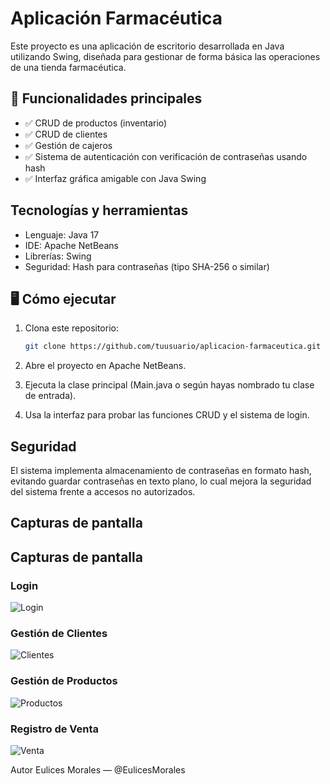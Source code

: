 # Aplicación Farmacéutica

Este proyecto es una aplicación de escritorio desarrollada en Java utilizando Swing, diseñada para gestionar de forma básica las operaciones de una tienda farmacéutica.

## 🧾 Funcionalidades principales

- ✅ CRUD de productos (inventario)
- ✅ CRUD de clientes
- ✅ Gestión de cajeros
- ✅ Sistema de autenticación con verificación de contraseñas usando hash
- ✅ Interfaz gráfica amigable con Java Swing

## Tecnologías y herramientas

- Lenguaje: Java 17
- IDE: Apache NetBeans
- Librerías: Swing
- Seguridad: Hash para contraseñas (tipo SHA-256 o similar)

## 🖥️ Cómo ejecutar

1. Clona este repositorio:
   ```bash
   git clone https://github.com/tuusuario/aplicacion-farmaceutica.git
2. Abre el proyecto en Apache NetBeans.

3. Ejecuta la clase principal (Main.java o según hayas nombrado tu clase de entrada).

4. Usa la interfaz para probar las funciones CRUD y el sistema de login.

## Seguridad
El sistema implementa almacenamiento de contraseñas en formato hash, evitando guardar contraseñas 
en texto plano, lo cual mejora la seguridad del sistema frente a accesos no autorizados.

## Capturas de pantalla
## Capturas de pantalla

### Login
![Login](src/screen/Login.jpeg)

### Gestión de Clientes
![Clientes](src/screen/clientes.jpeg)

### Gestión de Productos
![Productos](src/screen/productos.jpeg)

### Registro de Venta
![Venta](src/screen/venta.jpeg)


Autor
Eulices Morales — @EulicesMorales
